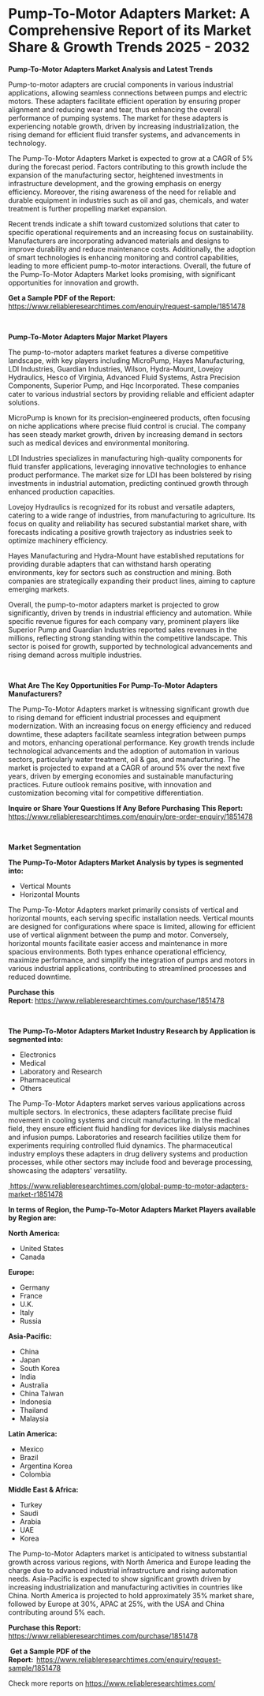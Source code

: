 <p><h1>Pump-To-Motor Adapters Market: A Comprehensive Report of its Market Share & Growth Trends 2025 - 2032</h1></p><p><strong>Pump-To-Motor Adapters Market Analysis and Latest Trends</strong></p>
<p><p>Pump-to-motor adapters are crucial components in various industrial applications, allowing seamless connections between pumps and electric motors. These adapters facilitate efficient operation by ensuring proper alignment and reducing wear and tear, thus enhancing the overall performance of pumping systems. The market for these adapters is experiencing notable growth, driven by increasing industrialization, the rising demand for efficient fluid transfer systems, and advancements in technology.</p><p>The Pump-To-Motor Adapters Market is expected to grow at a CAGR of 5% during the forecast period. Factors contributing to this growth include the expansion of the manufacturing sector, heightened investments in infrastructure development, and the growing emphasis on energy efficiency. Moreover, the rising awareness of the need for reliable and durable equipment in industries such as oil and gas, chemicals, and water treatment is further propelling market expansion.</p><p>Recent trends indicate a shift toward customized solutions that cater to specific operational requirements and an increasing focus on sustainability. Manufacturers are incorporating advanced materials and designs to improve durability and reduce maintenance costs. Additionally, the adoption of smart technologies is enhancing monitoring and control capabilities, leading to more efficient pump-to-motor interactions.  Overall, the future of the Pump-To-Motor Adapters Market looks promising, with significant opportunities for innovation and growth.</p></p>
<p><strong>Get a Sample PDF of the Report:&nbsp;</strong> <a href="https://www.reliableresearchtimes.com/enquiry/request-sample/1851478?utm_campaign=2275&utm_medium=2&utm_source=Github&utm_content=ia&utm_term=26032025&utm_id=pump-to-motor-adapters">https://www.reliableresearchtimes.com/enquiry/request-sample/1851478</a></p>
<p>&nbsp;</p>
<p><strong>Pump-To-Motor Adapters Major Market Players</strong></p>
<p><p>The pump-to-motor adapters market features a diverse competitive landscape, with key players including MicroPump, Hayes Manufacturing, LDI Industries, Guardian Industries, Wilson, Hydra-Mount, Lovejoy Hydraulics, Hesco of Virginia, Advanced Fluid Systems, Astra Precision Components, Superior Pump, and Hqc Incorporated. These companies cater to various industrial sectors by providing reliable and efficient adapter solutions.</p><p>MicroPump is known for its precision-engineered products, often focusing on niche applications where precise fluid control is crucial. The company has seen steady market growth, driven by increasing demand in sectors such as medical devices and environmental monitoring.</p><p>LDI Industries specializes in manufacturing high-quality components for fluid transfer applications, leveraging innovative technologies to enhance product performance. The market size for LDI has been bolstered by rising investments in industrial automation, predicting continued growth through enhanced production capacities.</p><p>Lovejoy Hydraulics is recognized for its robust and versatile adapters, catering to a wide range of industries, from manufacturing to agriculture. Its focus on quality and reliability has secured substantial market share, with forecasts indicating a positive growth trajectory as industries seek to optimize machinery efficiency.</p><p>Hayes Manufacturing and Hydra-Mount have established reputations for providing durable adapters that can withstand harsh operating environments, key for sectors such as construction and mining. Both companies are strategically expanding their product lines, aiming to capture emerging markets.</p><p>Overall, the pump-to-motor adapters market is projected to grow significantly, driven by trends in industrial efficiency and automation. While specific revenue figures for each company vary, prominent players like Superior Pump and Guardian Industries reported sales revenues in the millions, reflecting strong standing within the competitive landscape. This sector is poised for growth, supported by technological advancements and rising demand across multiple industries.</p></p>
<p>&nbsp;</p>
<p><strong>What Are The Key Opportunities For Pump-To-Motor Adapters Manufacturers?</strong></p>
<p><p>The Pump-To-Motor Adapters market is witnessing significant growth due to rising demand for efficient industrial processes and equipment modernization. With an increasing focus on energy efficiency and reduced downtime, these adapters facilitate seamless integration between pumps and motors, enhancing operational performance. Key growth trends include technological advancements and the adoption of automation in various sectors, particularly water treatment, oil & gas, and manufacturing. The market is projected to expand at a CAGR of around 5% over the next five years, driven by emerging economies and sustainable manufacturing practices. Future outlook remains positive, with innovation and customization becoming vital for competitive differentiation.</p></p>
<p><strong>Inquire or Share Your Questions If Any Before Purchasing This Report:</strong> <a href="https://www.reliableresearchtimes.com/enquiry/pre-order-enquiry/1851478?utm_campaign=2275&utm_medium=2&utm_source=Github&utm_content=ia&utm_term=26032025&utm_id=pump-to-motor-adapters">https://www.reliableresearchtimes.com/enquiry/pre-order-enquiry/1851478</a></p>
<p>&nbsp;</p>
<p><strong>Market Segmentation</strong></p>
<p><strong>The Pump-To-Motor Adapters Market Analysis by types is segmented into:</strong></p>
<p><ul><li>Vertical Mounts</li><li>Horizontal Mounts</li></ul></p>
<p><p>The Pump-To-Motor Adapters market primarily consists of vertical and horizontal mounts, each serving specific installation needs. Vertical mounts are designed for configurations where space is limited, allowing for efficient use of vertical alignment between the pump and motor. Conversely, horizontal mounts facilitate easier access and maintenance in more spacious environments. Both types enhance operational efficiency, maximize performance, and simplify the integration of pumps and motors in various industrial applications, contributing to streamlined processes and reduced downtime.</p></p>
<p><strong>Purchase this Report:&nbsp;</strong><a href="https://www.reliableresearchtimes.com/purchase/1851478?utm_campaign=2275&utm_medium=2&utm_source=Github&utm_content=ia&utm_term=26032025&utm_id=pump-to-motor-adapters">https://www.reliableresearchtimes.com/purchase/1851478</a></p>
<p>&nbsp;</p>
<p><strong>The Pump-To-Motor Adapters Market Industry Research by Application is segmented into:</strong></p>
<p><ul><li>Electronics</li><li>Medical</li><li>Laboratory and Research</li><li>Pharmaceutical</li><li>Others</li></ul></p>
<p><p>The Pump-To-Motor Adapters market serves various applications across multiple sectors. In electronics, these adapters facilitate precise fluid movement in cooling systems and circuit manufacturing. In the medical field, they ensure efficient fluid handling for devices like dialysis machines and infusion pumps. Laboratories and research facilities utilize them for experiments requiring controlled fluid dynamics. The pharmaceutical industry employs these adapters in drug delivery systems and production processes, while other sectors may include food and beverage processing, showcasing the adapters' versatility.</p></p>
<p><a href="https://www.reliableresearchtimes.com/global-pump-to-motor-adapters-market-r1851478?utm_campaign=2275&utm_medium=2&utm_source=Github&utm_content=ia&utm_term=26032025&utm_id=pump-to-motor-adapters">&nbsp;https://www.reliableresearchtimes.com/global-pump-to-motor-adapters-market-r1851478</a></p>
<p><strong>In terms of Region, the Pump-To-Motor Adapters Market Players available by Region are:</strong></p>
<p>
    <p> <strong> North America: </strong>
        <ul>
            <li>United States</li>
            <li>Canada</li>
        </ul>
        </p> 
    <p> <strong> Europe: </strong>
        <ul>
            <li>Germany</li>
            <li>France</li>
            <li>U.K.</li>
            <li>Italy</li>
            <li>Russia</li>
        </ul>
        </p> 
    <p> <strong> Asia-Pacific: </strong>
        <ul>
            <li>China</li>
            <li>Japan</li>
            <li>South Korea</li>
            <li>India</li>
            <li>Australia</li>
            <li>China Taiwan</li>
            <li>Indonesia</li>
            <li>Thailand</li>
            <li>Malaysia</li>
        </ul>
        </p> 
    <p> <strong> Latin America: </strong>
        <ul>
            <li>Mexico</li>
            <li>Brazil</li>
            <li>Argentina Korea</li>
            <li>Colombia</li>
        </ul>
        </p> 
    <p> <strong> Middle East & Africa: </strong>
        <ul>
            <li>Turkey</li>
            <li>Saudi</li>
            <li>Arabia</li>
            <li>UAE</li>
            <li>Korea</li>
        </ul>
    </p>
    </p>
<p><p>The Pump-to-Motor Adapters market is anticipated to witness substantial growth across various regions, with North America and Europe leading the charge due to advanced industrial infrastructure and rising automation needs. Asia-Pacific is expected to show significant growth driven by increasing industrialization and manufacturing activities in countries like China. North America is projected to hold approximately 35% market share, followed by Europe at 30%, APAC at 25%, with the USA and China contributing around 5% each.</p></p>
<p><strong>Purchase this Report: </strong><a href="https://www.reliableresearchtimes.com/purchase/1851478?utm_campaign=2275&utm_medium=2&utm_source=Github&utm_content=ia&utm_term=26032025&utm_id=pump-to-motor-adapters">https://www.reliableresearchtimes.com/purchase/1851478</a></p>
<p>&nbsp;<strong>Get a Sample PDF of the Report:&nbsp;&nbsp;</strong><a href="https://www.reliableresearchtimes.com/enquiry/request-sample/1851478?utm_campaign=2275&utm_medium=2&utm_source=Github&utm_content=ia&utm_term=26032025&utm_id=pump-to-motor-adapters">https://www.reliableresearchtimes.com/enquiry/request-sample/1851478</a></p>
<p><strong></strong></p>
<p>Check more reports on <a href="https://www.reliableresearchtimes.com/?utm_campaign=2275&utm_medium=2&utm_source=Github&utm_content=ia&utm_term=26032025&utm_id=pump-to-motor-adapters">https://www.reliableresearchtimes.com/</a></p>